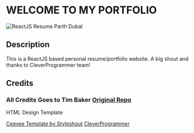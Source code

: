# WELCOME TO MY PORTFOLIO #

![ReactJS Resume Parth Dubal](resume-screenshot.png?raw=true "ReactJS Resume ReactJS Resume Parth Dubal")

## Description ##

This is a ReactJS based personal resume/portfolio website. A big shout and thanks to CleverProgrammer team!

## Credits ##

### All Credits Goes to Tim Baker <a href='https://github.com/tbakerx/react-resume-template'>Original Repo</a> ###

HTML Design Template

<a href="https://www.styleshout.com/free-templates/ceevee/">Ceevee Template by Styleshout</a>
<a href="https://github.com/CleverProgrammers/react-portfolio"> CleverProgrammer </a>